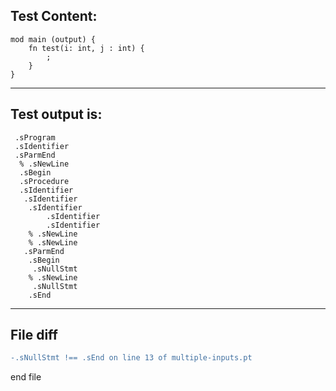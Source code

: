 
Test Content: 
-------------------------
```
mod main (output) {
    fn test(i: int, j : int) {
        ;
    }
}
```
------------------------
Test output is: 
-------------------------
```
 .sProgram
 .sIdentifier
 .sParmEnd
  % .sNewLine
  .sBegin
  .sProcedure
  .sIdentifier
   .sIdentifier
    .sIdentifier
        .sIdentifier
        .sIdentifier
    % .sNewLine
    % .sNewLine
   .sParmEnd
    .sBegin
     .sNullStmt
    % .sNewLine
     .sNullStmt
    .sEnd

```
------------------------

File diff
-------------------------
```diff
-.sNullStmt !== .sEnd on line 13 of multiple-inputs.pt

```
end file
